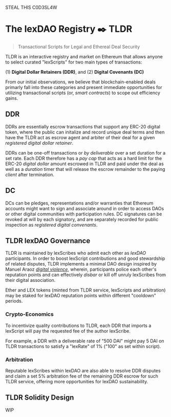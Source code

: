 STEAL THIS C0D3SL4W 

# The lexDAO Registry ✒️ TLDR
> Transactional Scripts for Legal and Ethereal Deal Security

TLDR is an interactive registry and market on Ethereum that allows anyone to select curated "lexScripts" for two main types of transactions:

(1) **Digital Dollar Retainers (DDR)**, and (2) **Digital Covenants (DC)**

From our initial observations, we believe that blockchain-enabled deals primarly fall into these categories and present immediate opportunities for utilizing transactional scripts (or, *smart contracts*) to scope out efficiency gains.

## DDR

DDRs are essentially escrow transactions that support any ERC-20 digital token, where the public can initalize and record unique deal terms and then have the TLDR act as escrow agent and arbiter of their deal for a given *registered digital dollar retainer*.

DDRs can be one-off transactions or *by deliverable* over a set duration for a set rate. Each DDR therefore has a *pay cap* that acts as a hard limit for the ERC-20 *digital dollar* amount escrowed in TLDR and paid under the deal as well as a *duration* timer that will release the escrow remainder to the paying *client* after termination.

## DC

DCs can be pledges, representations and/or warranties that Ethereum accounts might want to sign and associate around in order to access DAOs or other digital communities with participation rules. DC signatures can be revoked at will by each signatory, and are separately recorded for public inspection as *registered digital convenants*.

## TLDR lexDAO Governance

TLDR is maintained by lexScribes who admit each other as *lexDAO* participants. In order to boost lexScript contributions and good stewardship of related disputes, TLDR implements a minimal DAO design inspired by Manuel Araoz *[digital violence](https://maraoz.com/2019/02/11/digital-life/)*, wherein, participants police each other's reputation points and can effectively *disbar* or kill off unruly lexScribes from their digital association.

Ether and LEX tokens (minted from TLDR service, lexScripts and arbitration) may be staked for lexDAO reputation points within different "cooldown" periods. 

### Crypto-Economics 

To incentivize quality contributions to TLDR, each DDR that imports a lexScript will pay the requested fee of the author lexScribe. 

For example, a DDR with a deliverable rate of "500 DAI" might pay 5 DAI on TLDR transactions to satisfy a "lexRate" of 1% ("100" as set within script).

### Arbitration

Reputable lexScribes within lexDAO are also able to resolve DDR disputes and claim a set 5% arbitration fee of the remaining DDR escrow for such TLDR service, offering more opportunities for lexDAO sustainability. 

## TLDR Solidity Design

WIP
